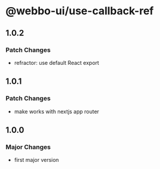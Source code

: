 # @webbo-ui/use-callback-ref

## 1.0.2

### Patch Changes

- refractor: use default React export

## 1.0.1

### Patch Changes

- make works with nextjs app router

## 1.0.0

### Major Changes

- first major version
